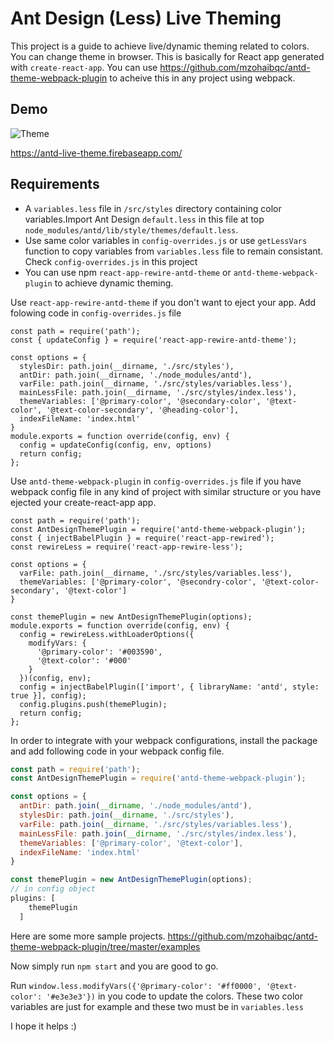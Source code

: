 # Ant Design (Less) Live Theming
This project is a guide to achieve live/dynamic theming related to colors. You can change theme in browser.
This is basically for React app generated with `create-react-app`. You can use https://github.com/mzohaibqc/antd-theme-webpack-plugin to  acheive this in any project using webpack.

## Demo
![Theme](https://github.com/mzohaibqc/antd-live-theme/blob/master/public/theme.PNG)

https://antd-live-theme.firebaseapp.com/


## Requirements
- A `variables.less` file in `/src/styles` directory containing color variables.Import Ant Design `default.less`
in this file at top `node_modules/antd/lib/style/themes/default.less`.
- Use same color variables in `config-overrides.js` or use `getLessVars` function to copy variables from `variables.less` file to remain consistant. Check `config-overrides.js` in this project
- You can use npm `react-app-rewire-antd-theme` or `antd-theme-webpack-plugin` to achieve dynamic theming.

Use `react-app-rewire-antd-theme` if you don't want to eject your app. Add folowing code in `config-overrides.js` file
```
const path = require('path');
const { updateConfig } = require('react-app-rewire-antd-theme');

const options = {
  stylesDir: path.join(__dirname, './src/styles'),
  antDir: path.join(__dirname, './node_modules/antd'),
  varFile: path.join(__dirname, './src/styles/variables.less'),
  mainLessFile: path.join(__dirname, './src/styles/index.less'),
  themeVariables: ['@primary-color', '@secondary-color', '@text-color', '@text-color-secondary', '@heading-color'],
  indexFileName: 'index.html'
}
module.exports = function override(config, env) {
  config = updateConfig(config, env, options)
  return config;
};
```

Use `antd-theme-webpack-plugin` in `config-overrides.js` file if you have webpack config file in any kind of project with similar structure or you have ejected your create-react-app app.

```
const path = require('path');
const AntDesignThemePlugin = require('antd-theme-webpack-plugin');
const { injectBabelPlugin } = require('react-app-rewired');
const rewireLess = require('react-app-rewire-less');

const options = {
  varFile: path.join(__dirname, './src/styles/variables.less'),
  themeVariables: ['@primary-color', '@secondry-color', '@text-color-secondary', '@text-color']
}

const themePlugin = new AntDesignThemePlugin(options);
module.exports = function override(config, env) {
  config = rewireLess.withLoaderOptions({
    modifyVars: {
      '@primary-color': '#003590',
      '@text-color': '#000'
    }
  })(config, env);
  config = injectBabelPlugin(['import', { libraryName: 'antd', style: true }], config);
  config.plugins.push(themePlugin);
  return config;
};
```

In order to integrate with your webpack configurations, install the package and add following code in your webpack config file.

```js
const path = require('path');
const AntDesignThemePlugin = require('antd-theme-webpack-plugin');

const options = {
  antDir: path.join(__dirname, './node_modules/antd'),
  stylesDir: path.join(__dirname, './src/styles'),
  varFile: path.join(__dirname, './src/styles/variables.less'),
  mainLessFile: path.join(__dirname, './src/styles/index.less'),
  themeVariables: ['@primary-color', '@text-color'],
  indexFileName: 'index.html'
}

const themePlugin = new AntDesignThemePlugin(options);
// in config object
plugins: [
    themePlugin
  ]
```
Here are some more sample projects. https://github.com/mzohaibqc/antd-theme-webpack-plugin/tree/master/examples

Now simply run `npm start` and you are good to go.

Run `window.less.modifyVars({'@primary-color': '#ff0000', '@text-color': '#e3e3e3'})` in you code to update the colors. These two color variables are just for example and these two must be in `variables.less`

I hope it helps :)